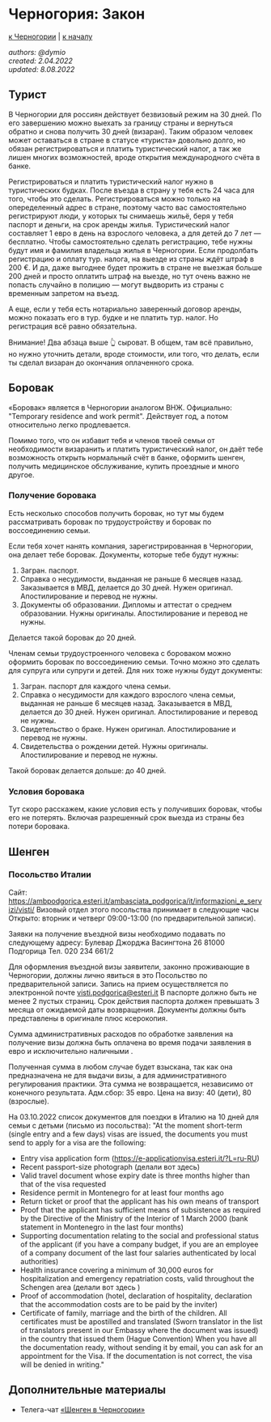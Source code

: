 Черногория: Закон
=================

[к Черногории](./README.md) | [к началу](/README.md)

_authors: @dymio
<br/>created: 2.04.2022
<br/>updated: 8.08.2022_

## Турист

В Черногории для россиян действует безвизовый режим на 30 дней. По его завершению можно выехать за границу страны и вернуться обратно и снова получить 30 дней (визаран). Таким образом человек может оставаться в стране в статусе «туриста» довольно долго, но обязан регистрироваться и платить туристический налог, а так же лишен многих возможностей, вроде открытия международного счёта в банке.

Регистрироваться и платить туристический налог нужно в туристических будках. После въезда в страну у тебя есть 24 часа для того, чтобы это сделать. Регистрироваться можно только на опеределенный адрес в стране, поэтому часто вас самостоятельно регистрируют люди, у которых ты снимаешь жильё, беря у тебя паспорт и деньги, на срок аренды жилья. Туристический налог составляет 1 евро в день на взрослого человека, а для детей до 7 лет — бесплатно. Чтобы самостоятельно сделать регистрацию, тебе нужны будут имя и фамилия владельца жилья в Черногории. Если продолбать регистрацию и оплату тур. налога, на выезде из страны ждёт штраф в 200 €. И да, даже выгоднее будет прожить в стране не выезжая больше 200 дней и просто оплатить штраф на выезде, но тут очень важно не попасть случайно в полицию — могут выдворить из страны с временным запретом на въезд.

А еще, если у тебя есть нотариально заверенный договор аренды, можно показать его в тур. будке и не платить тур. налог. Но регистрация всё равно обязательна.

Внимание! Два абзаца выше 👆 сыроват. В общем, там всё правильно, но нужно уточнить детали, вроде стоимости, или того, что делать, если ты сделал визаран до окончания оплаченного срока.

## Боровак

«Боровак» является в Черногории аналогом ВНЖ. Официально: "Temporary residence and work permit". Действует год, а потом относительно легко продлевается.

Помимо того, что он избавит тебя и членов твоей семьи от необходимости визаранить и платить туристический налог, он даёт тебе возможность открыть нормальный счёт в банке, оформить шенген, получить медицинское обслуживание, купить проездные и много другое.

### Получение боровака

Есть несколько способов получить боровак, но тут мы будем рассматривать боровак по трудоустройству и боровак по воссоединению семьи.

Если тебя хочет нанять компания, зарегистрированная в Черногории, она делает тебе боровак.
Документы, которые тебе будут нужны:

1. Загран. паспорт.
2. Справка о несудимости, выданная не раньше 6 месяцев назад. Заказывается в МВД, делается до 30 дней. Нужен оригинал. Апостилирование и перевод не нужны.
3. Документы об образовании. Дипломы и аттестат о среднем образовании. Нужны оригиналы. Апостилирование и перевод не нужны.

Делается такой боровак до 20 дней.

Членам семьи трудоустроенного человека с бороваком можно оформить боровак по воссоединению семьи. Точно можно это сделать для супруга или супруги и детей. Для них тоже нужны будут документы:

1. Загран. паспорт для каждого члена семьи.
2. Справка о несудимости для каждого взрослого члена семьи, выданная не раньше 6 месяцев назад. Заказывается в МВД, делается до 30 дней. Нужен оригинал. Апостилирование и перевод не нужны.
3. Свидетельство о браке. Нужен оригинал. Апостилирование и перевод не нужны.
4. Свидетельства о рождении детей. Нужны оригиналы. Апостилирование и перевод не нужны.

Такой боровак делается дольше: до 40 дней.

### Условия боровака

Тут скоро расскажем, какие условия есть у получивших боровак, чтобы его не потерять. Включая разрешенный срок выезда из страны без потери боровака.

## Шенген

### Посольство Италии

Сайт: https://ambpodgorica.esteri.it/ambasciata_podgorica/it/informazioni_e_servizi/visti/
Визовый отдел этого посольства принимает в следующие часы
Открыто: вторник и четверг 09:00-13:00 (по предварительной записи).

Заявки на получение въездной визы необходимо подавать по следующему адресу:
               Булевар Джорджа Васингтона 26
               81000 Подгорица
               Тел. 020 234 661/2

Для оформления въездной визы заявители, законно проживающие в Черногории, должны лично явиться в это Посольство по предварительной записи.
Запись на прием осуществляется по электронной почте visti.podgorica@esteri.it
В паспорте должно быть не менее 2 пустых страниц.
Срок действия паспорта должен превышать 3 месяца от ожидаемой даты возвращения.
Документы должны быть представлены в оригинале плюс ксерокопия.

Сумма административных расходов по обработке заявления на получение визы должна быть оплачена во время подачи заявления в евро и исключительно наличными . 

Полученная сумма в любом случае будет взыскана, так как она предназначена не для выдачи визы, а для административного регулирования практики. Эта сумма  не возвращается, независимо от конечного результата.
Адм.сбор: 35 евро. Цена на визу: 40 (дети), 80 (взрослые).

На 03.10.2022 список документов для поездки в Италию на 10 дней для семьи с детьми (письмо из посольства):
"Аt the moment short-term (single entry and a few days) visas are issued, the documents you must send to apply for a visa are the following:
- Entry visa application form (https://e-applicationvisa.esteri.it/?L=ru-RU)
- Recent passport-size photograph (делали вот здесь)
- Valid travel document whose expiry date is three months higher than that of the visa requested
- Residence permit in Montenegro for at least four months ago
- Return ticket or proof that the applicant has his own means of transport
- Proof that the applicant has sufficient means of subsistence as required by the Directive of the Ministry of the Interior of 1 March 2000 (bank statement in Montenegro in the last four months)
- Supporting documentation relating to the social and professional status of the applicant (if you have a company budget, if you are an employee of a company document of the last four salaries authenticated by local authorities)
- Health insurance covering a minimum of 30,000 euros for hospitalization and emergency repatriation costs, valid throughout the Schengen area (делали вот здесь )
- Proof of accommodation (hotel, declaration of hospitality, declaration that the accommodation costs are to be paid by the inviter)
- Certificate of family, marriage and the birth of the children. All certificates must be apostilled and translated (Sworn translator in the list of translators present in our Embassy where the document was issued) in the country that issued them (Hague Convention)
When you have all the documentation ready, without sending it by email, you can ask for an appointment for the Visa. If the documentation is not correct, the visa will be denied in writing."

## Дополнительные материалы

- Телега-чат [«Шенген в Черногории»](https://t.me/schengen_montenegro_chat)
